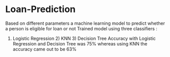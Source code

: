 # Loan-Prediction
Based on different parameters a machine learning model to predict whether a person is eligible for loan or not
Trained model using three classifiers : 
1) Logistic Regression 2) KNN 3) Decision Tree
Accuracy with Logistic Regression and Decision Tree was 75% whereas using KNN the accuracy came out to be 63%
